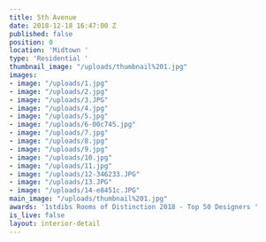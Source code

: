 ```yaml
---
title: 5th Avenue
date: 2018-12-18 16:47:00 Z
published: false
position: 0
location: 'Midtown '
type: 'Residential '
thumbnail_image: "/uploads/thumbnail%201.jpg"
images:
- image: "/uploads/1.jpg"
- image: "/uploads/2.jpg"
- image: "/uploads/3.JPG"
- image: "/uploads/4.jpg"
- image: "/uploads/5.jpg"
- image: "/uploads/6-00c745.jpg"
- image: "/uploads/7.jpg"
- image: "/uploads/8.jpg"
- image: "/uploads/9.jpg"
- image: "/uploads/10.jpg"
- image: "/uploads/11.jpg"
- image: "/uploads/12-346233.JPG"
- image: "/uploads/13.JPG"
- image: "/uploads/14-e8451c.JPG"
main_image: "/uploads/thumbnail%201.jpg"
awards: '1stdibs Rooms of Distinction 2018 - Top 50 Designers '
is_live: false
layout: interior-detail
---
```


